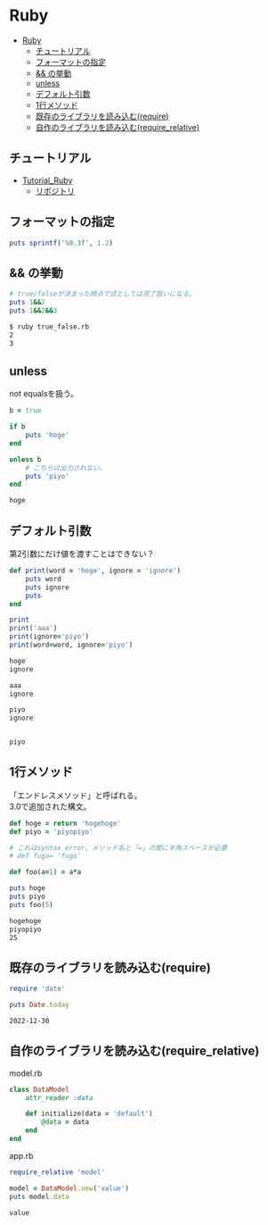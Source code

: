 # Ruby

- [Ruby](#ruby)
  - [チュートリアル](#チュートリアル)
  - [フォーマットの指定](#フォーマットの指定)
  - [\&\& の挙動](#-の挙動)
  - [unless](#unless)
  - [デフォルト引数](#デフォルト引数)
  - [1行メソッド](#1行メソッド)
  - [既存のライブラリを読み込む(require)](#既存のライブラリを読み込むrequire)
  - [自作のライブラリを読み込む(require\_relative)](#自作のライブラリを読み込むrequire_relative)

## チュートリアル

- [Tutorial_Ruby](https://sampleuser0001.github.io/Tutorial_Ruby/)
  - [リポジトリ](https://github.com/SampleUser0001/Tutorial_Ruby)

## フォーマットの指定

``` rb
puts sprintf('%0.3f', 1.2)
```

## && の挙動

``` rb
# true/falseが決まった時点で式としては完了扱いになる。
puts 1&&2
puts 1&&2&&3
```

``` bash
$ ruby true_false.rb 
2
3
```

## unless

not equalsを扱う。

``` ruby
b = true

if b
    puts 'hoge'
end

unless b
    # こちらは出力されない。
    puts 'piyo'
end
```

``` txt
hoge
```

## デフォルト引数

第2引数にだけ値を渡すことはできない？

``` ruby
def print(word = 'hoge', ignore = 'ignore')
    puts word
    puts ignore
    puts 
end

print
print('aaa')
print(ignore='piyo')
print(word=word, ignore='piyo')
```

``` txt
hoge
ignore

aaa
ignore

piyo
ignore


piyo

```

## 1行メソッド

「エンドレスメソッド」と呼ばれる。  
3.0で追加された構文。

``` ruby
def hoge = return 'hogehoge'
def piyo = 'piyopiyo'

# これはsyntax error。メソッド名と「=」の間に半角スペースが必要
# def fuga= 'fuga'

def foo(a=1) = a*a

puts hoge
puts piyo
puts foo(5)
```

``` txt
hogehoge
piyopiyo
25
```

## 既存のライブラリを読み込む(require)

``` ruby
require 'date'

puts Date.today
```

``` txt
2022-12-30
```

## 自作のライブラリを読み込む(require_relative)

model.rb

``` ruby
class DataModel
    attr_reader :data

    def initialize(data = 'default')
        @data = data
    end
end
```

app.rb

``` ruby
require_relative 'model'

model = DataModel.new('value')
puts model.data
```

``` txt
value
```